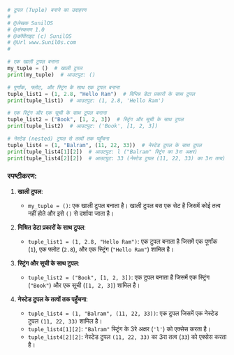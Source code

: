 

```python
# टुपल (Tuple) बनाने का उदाहरण
#
# @लेखक SunilOS  
# @संस्करण 1.0
# @कॉपीराइट (c) SunilOS  
# @Url www.SunilOs.com
#

# एक खाली टुपल बनाना
my_tuple = ()  # खाली टुपल
print(my_tuple)  # आउटपुट: ()

# पूर्णांक, फ्लोट, और स्ट्रिंग के साथ एक टुपल बनाना
tuple_list1 = (1, 2.8, "Hello Ram")  # विभिन्न डेटा प्रकारों के साथ टुपल
print(tuple_list1)  # आउटपुट: (1, 2.8, 'Hello Ram')

# एक स्ट्रिंग और एक सूची के साथ टुपल बनाना
tuple_list2 = ("Book", [1, 2, 3])  # स्ट्रिंग और सूची के साथ टुपल
print(tuple_list2)  # आउटपुट: ('Book', [1, 2, 3])

# नेस्टेड (nested) टुपल से तत्वों तक पहुँचना
tuple_list4 = (1, "Balram", (11, 22, 33))  # नेस्टेड टुपल के साथ टुपल
print(tuple_list4[1][2])  # आउटपुट: l ("Balram" स्ट्रिंग का 3रा अक्षर)
print(tuple_list4[2][2])  # आउटपुट: 33 (नेस्टेड टुपल (11, 22, 33) का 3रा तत्व)
```

### स्पष्टीकरण:

1. **खाली टुपल**:
   - `my_tuple = ()`: एक खाली टुपल बनाता है। खाली टुपल बस एक सेट है जिसमें कोई तत्व नहीं होते और इसे `()` से दर्शाया जाता है।

2. **मिश्रित डेटा प्रकारों के साथ टुपल**:
   - `tuple_list1 = (1, 2.8, "Hello Ram")`: एक टुपल बनाता है जिसमें एक पूर्णांक (`1`), एक फ्लोट (`2.8`), और एक स्ट्रिंग (`"Hello Ram"`) शामिल है।

3. **स्ट्रिंग और सूची के साथ टुपल**:
   - `tuple_list2 = ("Book", [1, 2, 3])`: एक टुपल बनाता है जिसमें एक स्ट्रिंग (`"Book"`) और एक सूची (`[1, 2, 3]`) शामिल है।

4. **नेस्टेड टुपल के तत्वों तक पहुँचना**:
   - `tuple_list4 = (1, "Balram", (11, 22, 33))`: एक टुपल जिसमें एक नेस्टेड टुपल `(11, 22, 33)` शामिल है।
   - `tuple_list4[1][2]`: `"Balram"` स्ट्रिंग के 3रे अक्षर (`'l'`) को एक्सेस करता है।
   - `tuple_list4[2][2]`: नेस्टेड टुपल `(11, 22, 33)` का 3रा तत्व (`33`) को एक्सेस करता है।
